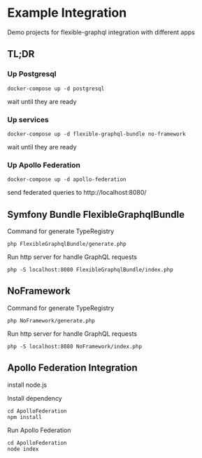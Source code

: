# Example Integration

Demo projects for flexible-graphql integration with different apps

## TL;DR

### Up Postgresql

```
docker-compose up -d postgresql
```

wait until they are ready

### Up services

```
docker-compose up -d flexible-graphql-bundle no-framework
```

wait until they are ready

### Up Apollo Federation

```
docker-compose up -d apollo-federation
```

send federated queries to http://localhost:8080/

## Symfony Bundle FlexibleGraphqlBundle

Command for generate TypeRegistry

```
php FlexibleGraphqlBundle/generate.php
```

Run http server for handle GraphQL requests

```
php -S localhost:8080 FlexibleGraphqlBundle/index.php
```

## NoFramework 

Command for generate TypeRegistry

```
php NoFramework/generate.php
```

Run http server for handle GraphQL requests

```
php -S localhost:8080 NoFramework/index.php
```

## Apollo Federation Integration

install node.js

Install dependency

```
cd ApolloFederation
npm install
```

Run Apollo Federation

```
cd ApolloFederation
node index
```